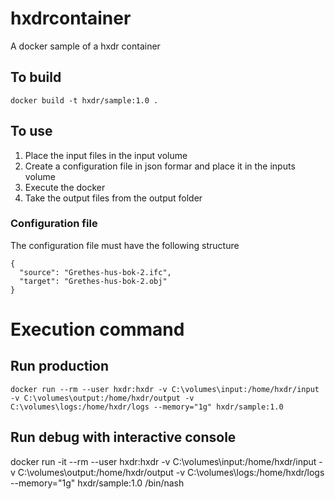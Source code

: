 # hxdrcontainer

A docker sample of a hxdr container

## To build
```
docker build -t hxdr/sample:1.0 .
```

## To use

1) Place the input files in the input volume
2) Create a configuration file in json formar and place it in the inputs volume
2) Execute the docker
3) Take the output files from the output folder


### Configuration file
The configuration file must have the following structure
```
{
  "source": "Grethes-hus-bok-2.ifc",
  "target": "Grethes-hus-bok-2.obj"
}
```

# Execution command
## Run production
```
docker run --rm --user hxdr:hxdr -v C:\volumes\input:/home/hxdr/input -v C:\volumes\output:/home/hxdr/output -v C:\volumes\logs:/home/hxdr/logs --memory="1g" hxdr/sample:1.0  
```

## Run debug with interactive console
docker run -it --rm --user hxdr:hxdr -v C:\volumes\input:/home/hxdr/input -v C:\volumes\output:/home/hxdr/output -v C:\volumes\logs:/home/hxdr/logs --memory="1g" hxdr/sample:1.0 /bin/nash 